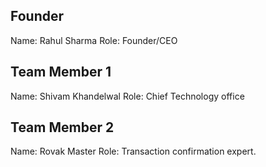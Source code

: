 ## Founder

Name: Rahul Sharma
Role: Founder/CEO

## Team Member 1

Name: Shivam Khandelwal
Role: Chief Technology office

## Team Member 2

Name: Rovak Master
Role: Transaction confirmation expert.

